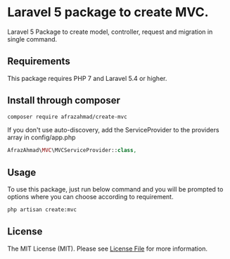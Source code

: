 # Laravel 5 package to create MVC.
Laravel 5 Package to create model, controller, request and migration in single command.
## Requirements

This package requires PHP 7 and Laravel 5.4 or higher.

## Install through composer

``` bash
composer require afrazahmad/create-mvc
```
If you don't use auto-discovery, add the ServiceProvider to the providers array in config/app.php

```php
AfrazAhmad\MVC\MVCServiceProvider::class,
```
## Usage

To use this package, just run below command and you will be prompted to options where you can choose according to requirement.
 
``` bash
php artisan create:mvc
```




## License

The MIT License (MIT). Please see [License File](LICENSE.md) for more information.
